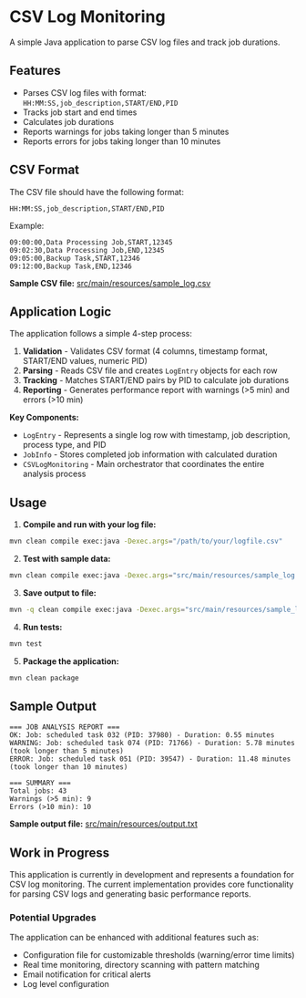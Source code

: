 # CSV Log Monitoring

A simple Java application to parse CSV log files and track job durations.

## Features

- Parses CSV log files with format: `HH:MM:SS,job_description,START/END,PID`
- Tracks job start and end times
- Calculates job durations
- Reports warnings for jobs taking longer than 5 minutes
- Reports errors for jobs taking longer than 10 minutes

## CSV Format

The CSV file should have the following format:
```
HH:MM:SS,job_description,START/END,PID
```

Example:
```
09:00:00,Data Processing Job,START,12345
09:02:30,Data Processing Job,END,12345
09:05:00,Backup Task,START,12346
09:12:00,Backup Task,END,12346
```

**Sample CSV file:** [src/main/resources/sample_log.csv](src/main/resources/sample_log.csv)

## Application Logic

The application follows a simple 4-step process:

1. **Validation** - Validates CSV format (4 columns, timestamp format, START/END values, numeric PID)
2. **Parsing** - Reads CSV file and creates `LogEntry` objects for each row
3. **Tracking** - Matches START/END pairs by PID to calculate job durations
4. **Reporting** - Generates performance report with warnings (>5 min) and errors (>10 min)

**Key Components:**
- `LogEntry` - Represents a single log row with timestamp, job description, process type, and PID
- `JobInfo` - Stores completed job information with calculated duration
- `CSVLogMonitoring` - Main orchestrator that coordinates the entire analysis process

## Usage

1. **Compile and run with your log file:**
```bash
mvn clean compile exec:java -Dexec.args="/path/to/your/logfile.csv"
```

2. **Test with sample data:**
```bash
mvn clean compile exec:java -Dexec.args="src/main/resources/sample_log.csv"
```

3. **Save output to file:**
```bash
mvn -q clean compile exec:java -Dexec.args="src/main/resources/sample_log.csv output.txt"
```

4. **Run tests:**
```bash
mvn test
```

5. **Package the application:**
```bash
mvn clean package
```

## Sample Output

```
=== JOB ANALYSIS REPORT ===
OK: Job: scheduled task 032 (PID: 37980) - Duration: 0.55 minutes
WARNING: Job: scheduled task 074 (PID: 71766) - Duration: 5.78 minutes (took longer than 5 minutes)
ERROR: Job: scheduled task 051 (PID: 39547) - Duration: 11.48 minutes (took longer than 10 minutes)

=== SUMMARY ===
Total jobs: 43
Warnings (>5 min): 9
Errors (>10 min): 10
```

**Sample output file:** [src/main/resources/output.txt](src/main/resources/output.txt)

## Work in Progress

This application is currently in development and represents a foundation for CSV log monitoring. The current implementation provides core functionality for parsing CSV logs and generating basic performance reports.

### Potential Upgrades

The application can be enhanced with additional features such as:
- Configuration file for customizable thresholds (warning/error time limits)
- Real time monitoring, directory scanning with pattern matching
- Email notification for critical alerts
- Log level configuration


